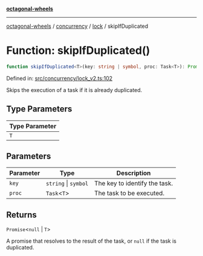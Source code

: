 [**octagonal-wheels**](../../../../../../README.md)

***

[octagonal-wheels](../../../../../../globals.md) / [concurrency](../../../README.md) / [lock](../README.md) / skipIfDuplicated

# Function: skipIfDuplicated()

```ts
function skipIfDuplicated<T>(key: string | symbol, proc: Task<T>): Promise<null | T>;
```

Defined in: [src/concurrency/lock\_v2.ts:102](https://github.com/vrtmrz/octagonal-wheels/blob/main/src/concurrency/lock_v2.ts#L102)

Skips the execution of a task if it is already duplicated.

## Type Parameters

| Type Parameter |
| ------ |
| `T` |

## Parameters

| Parameter | Type | Description |
| ------ | ------ | ------ |
| `key` | `string` \| `symbol` | The key to identify the task. |
| `proc` | `Task`\<`T`\> | The task to be executed. |

## Returns

`Promise`\<`null` \| `T`\>

A promise that resolves to the result of the task, or `null` if the task is duplicated.

